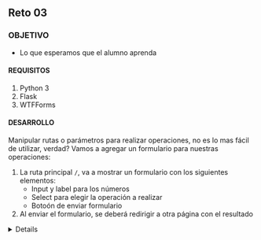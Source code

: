  

## Reto 03

### OBJETIVO 

- Lo que esperamos que el alumno aprenda 

#### REQUISITOS 

1. Python 3
2. Flask
3. WTFForms

#### DESARROLLO

Manipular rutas o parámetros para realizar operaciones, no es lo mas fácil de
utilizar, verdad? Vamos a agregar un formulario para nuestras operaciones:

1. La ruta principal `/`, va a mostrar un formulario con los siguientes elementos:
	- Input y label para los números
	- Select para elegir la operación a realizar
	- Botoón de enviar formulario
2. Al enviar el formulario, se deberá redirigir a otra página con el resultado


<details>

	<summary>Solucion</summary>
	<p> Agrega aqui la solucion</p>
	<p>Recuerda! escribe cada paso para desarrollar la solución del ejemplo o reto </p>
</details> 


